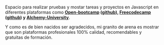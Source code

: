 Espacio para realizar pruebas y mostar tareas y proyectos en Javascript en diferentes plataformas como **[Open-bootcamp](https://open-bootcamp.com/) ([github](https://github.com/Open-Bootcamp/JavaScript-Basico)), [Freecodecamp](https://www.freecodecamp.org/learn/) ([github](https://github.com/freeCodeCamp/)) y [Alchemy-University](https://university.alchemy.com/)**.

Y como es de bien nacidos ser agradecidos, mi granito de arena es mostrar que son plataformas profesionales 100% calidad, recomendables y gratuitas de formación.
